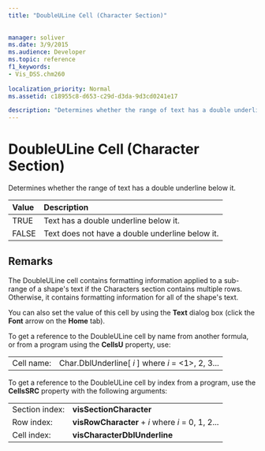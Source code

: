 ```yaml
---
title: "DoubleULine Cell (Character Section)"
 
 
manager: soliver
ms.date: 3/9/2015
ms.audience: Developer
ms.topic: reference
f1_keywords:
- Vis_DSS.chm260
 
localization_priority: Normal
ms.assetid: c18955c8-d653-c29d-d3da-9d3cd0241e17

description: "Determines whether the range of text has a double underline below it."
---
```


# DoubleULine Cell (Character Section)

Determines whether the range of text has a double underline below it.
  
|**Value**|**Description**|
|:-----|:-----|
|TRUE  <br/> |Text has a double underline below it.  <br/> |
|FALSE  <br/> |Text does not have a double underline below it.  <br/> |
   
## Remarks

The DoubleULine cell contains formatting information applied to a sub-range of a shape's text if the Characters section contains multiple rows. Otherwise, it contains formatting information for all of the shape's text.
  
You can also set the value of this cell by using the **Text** dialog box (click the **Font** arrow on the **Home** tab). 
  
To get a reference to the DoubleULine cell by name from another formula, or from a program using the **CellsU** property, use: 
  
|||
|:-----|:-----|
|Cell name:  <br/> |Char.DblUnderline[ *i*  ]           where  *i*  = <1>, 2, 3...  <br/> |
   
To get a reference to the DoubleULine cell by index from a program, use the **CellsSRC** property with the following arguments: 
  
|||
|:-----|:-----|
|Section index:  <br/> |**visSectionCharacter** <br/> |
|Row index:  <br/> |**visRowCharacter** +  *i*           where  *i*  = 0, 1, 2...  <br/> |
|Cell index:  <br/> |**visCharacterDblUnderline** <br/> |
   

